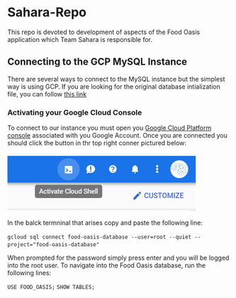 # Sahara-Repo
This repo is devoted to development of aspects of the Food Oasis application which Team Sahara is responsible for.

## Connecting to the GCP MySQL Instance
There are several ways to connect to the MySQL instance but the simplest way is using GCP. If you are looking for the original database intialization file, you can follow [this link](https://github.com/Food-Oasis/Sahara-Repo/MySQL_Database/FoodOasisSQL.sql)

### Activating your Google Cloud Console
To connect to our instance you must open you [Google Cloud Platform console](https://console.cloud.google.com/?_ga=2.121883787.-1085226358.1566396986) associated with you Google Account. Once you are connected you should click the button in thr top right conner pictured below:

![button](https://github.com/Food-Oasis/Sahara-Repo/blob/master/MySQL_Database/activate.PNG)

In the balck termninal that arises copy and paste the following line:

`gcloud sql connect food-oasis-database --user=root --quiet --project="food-oasis-database"`

When prompted for the password simply press enter and you will be logged into the root user. To navigate into the Food Oasis database, run the following lines:

`USE FOOD_OASIS;`
`SHOW TABLES;`

